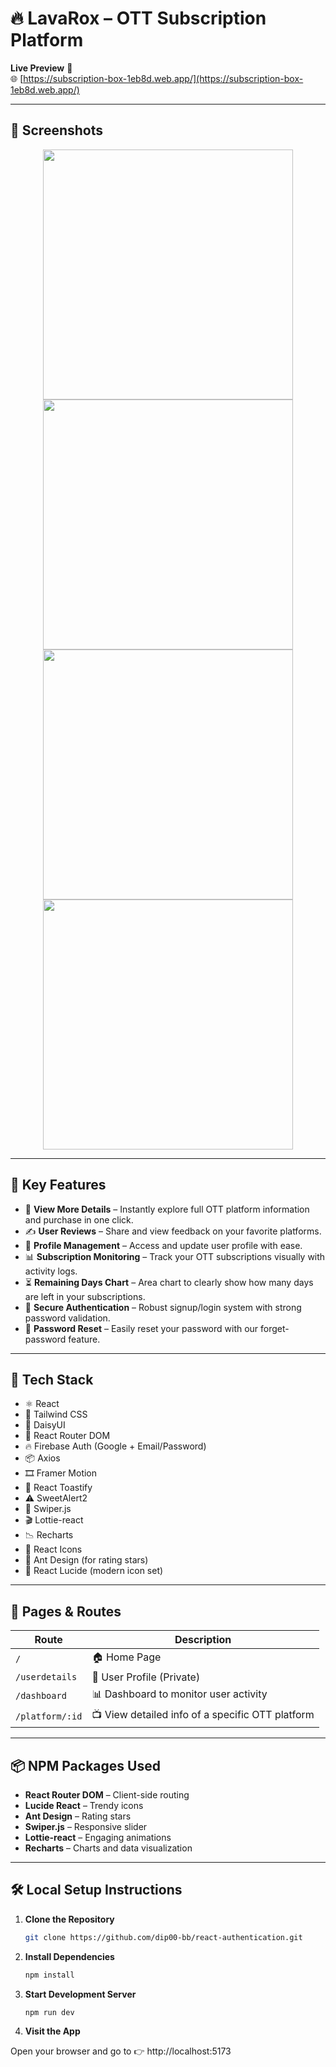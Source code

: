 # 🔥 LavaRox – OTT Subscription Platform  

**Live Preview** 👀  
🌐 [https://subscription-box-1eb8d.web.app/](https://subscription-box-1eb8d.web.app/)

---

## 📸 Screenshots  
<div align="center">
  <img src="https://github.com/user-attachments/assets/bef449f4-c55c-4af6-95c0-353c3dc865e4" width="400"/>
  <img src="https://github.com/user-attachments/assets/816ac320-c02a-4333-946d-94759edd5eed" width="400"/>
  <img src="https://github.com/user-attachments/assets/fcc6dfbb-fc01-4e66-869d-fe12e9a6c64b" width="400"/>
  <img src="https://github.com/user-attachments/assets/0855b539-a9e3-4847-a938-1a5bd30aab1e" width="400"/>
</div>

---

## 🚀 Key Features  

- 🔎 **View More Details** – Instantly explore full OTT platform information and purchase in one click.  
- ✍️ **User Reviews** – Share and view feedback on your favorite platforms.  
- 👤 **Profile Management** – Access and update user profile with ease.  
- 📊 **Subscription Monitoring** – Track your OTT subscriptions visually with activity logs.  
- ⏳ **Remaining Days Chart** – Area chart to clearly show how many days are left in your subscriptions.  
- 🔐 **Secure Authentication** – Robust signup/login system with strong password validation.  
- 🔁 **Password Reset** – Easily reset your password with our forget-password feature.  

---

## 🧱 Tech Stack  

- ⚛️ React  
- 💨 Tailwind CSS  
- 🌼 DaisyUI  
- 🔁 React Router DOM  
- 🔥 Firebase Auth (Google + Email/Password)  
- 📦 Axios  
- 🎞️ Framer Motion  
- 🔔 React Toastify  
- ⚠️ SweetAlert2  
- 🎠 Swiper.js  
- 🎬 Lottie-react  
- 📉 Recharts  
- 🎨 React Icons  
- 🌟 Ant Design (for rating stars)  
- 🧩 React Lucide (modern icon set)

---

## 🧭 Pages & Routes  

| Route            | Description                                      |
|------------------|--------------------------------------------------|
| `/`              | 🏠 Home Page                                     |
| `/userdetails`   | 👤 User Profile (Private)                        |
| `/dashboard`     | 📊 Dashboard to monitor user activity            |
| `/platform/:id`  | 📺 View detailed info of a specific OTT platform |

---

## 📦 NPM Packages Used  

- **React Router DOM** – Client-side routing  
- **Lucide React** – Trendy icons  
- **Ant Design** – Rating stars  
- **Swiper.js** – Responsive slider  
- **Lottie-react** – Engaging animations  
- **Recharts** – Charts and data visualization  

---

## 🛠️ Local Setup Instructions  

1. **Clone the Repository**  
   ```bash
   git clone https://github.com/dip00-bb/react-authentication.git
2. **Install Dependencies**
   ```bash
   npm install

3. **Start Development Server**
   ```
   npm run dev

4. **Visit the App**

  Open your browser and go to 👉 http://localhost:5173









